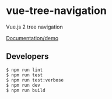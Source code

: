 # vue-tree-navigation

Vue.js 2 tree navigation

[Documentation/demo](https://vue-tree-navigation.misrob.cz)

## Developers

```console
$ npm run lint
$ npm run test
$ npm run test:verbose
$ npm run dev
$ npm run build
```
